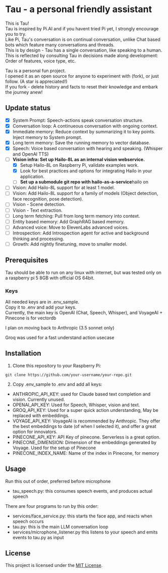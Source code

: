 # Tau - a personal friendly assistant

This is Tau!  
Tau is inspired by Pi.AI and if you havent tried Pi yet, I strongly encourage you to try.  
Like Pi, Tau's conversation is on continual conversation, unlike Chat based bots which feature many conversations and threads.  
This is by design - Tau has a single conversation, like speaking to a human.  
This is reflected by consulting Tau in decisions made along development: Order of features, voice type, etc.

Tau is a personal fun project.  
I opened it as an open source for anyone to experiment with (fork), or just follow. (A star is appreciated!)  
If you fork - delete history and facts to reset their knowledge and embark the journey anew!  

## Update status

- [x] System Prompt: Speech-actions speak conversation structure.
- [x] Conversation loop: A continueous conversation with ongoing context.
- [x] Immediate memory: Reduce context by summarizing it to key points. Inject memory to System prompt.
- [x] Long term memory: Save the running memory to vector database.
- [x] Speech: Voice based conversation with hearing and speaking. (Whisper and OpenAI TTS)
- [ ] **Vision infra: Set up Hailo-8L as an internal vision webservice.**
  - [x] Setup Hailo-8L on Raspberry Pi, validate examples work.
  - [x] Look for best practices and options for integrating Hailo in your application.
  - [ ] **Set up a submodule git repo with hailo-as-a-service**hailo on 
- [ ] Vision: Add Hailo-8L support for at least 1 model.
- [ ] Vision: Add Hailo-8L support for a family of models (Object detection, face recognition, pose detection).
- [ ] Vision - Scene detection.
- [ ] Vision - Text extraction.
- [ ] Long term fetching: Pull from long term memory into context.
- [ ] Entity based memory: Add GraphRAG based memory.
- [ ] Advanced voice: Move to ElevenLabs advanced voices.
- [ ] Introspection: Add Introspection agent for active and background thinking and processing.
- [ ] Growth: Add nightly finetuning, move to smaller model.

## Prerequisites

Tau should be able to run on any linux with internet, but was tested only on a raspberry pi 5 8GB with official OS 64bit.

### Keys
All needed keys are in .env_sample.  
Copy it to .env and add your keys.  
Currently, the main key is OpenAI (Chat, Speech, Whisper), and VoyageAI + Pinecone is for vectordb

I plan on moving back to Anthropic (3.5 sonnet only)

Groq was used for a fast understand action usecase

## Installation

1. Clone this repository to your Raspberry Pi:

```
git clone https://github.com/your-username/your-repo.git
```

2. Copy .env_sample to .env and add all keys:
- ANTHROPIC_API_KEY: used for Claude based text completion and vision. Currently unused.
- OPENAI_API_KEY: Used for Speech, Whisper, vision and text.
- GROQ_API_KEY: Used for a super quick action understanding, May be replaced with embeddings.
- VOYAGE_API_KEY: VoyageAI is recommended by Anthropic. They offer the best embeddings to date (of when I selected it), and offer a great option for innovators.
- PINECONE_API_KEY: API Key of pinecone. Serverless is a great option.
- PINECONE_DIMENSION: Dimension of the embeddings generated by Voyage. Used for the setup of Pinecone
- PINECONE_INDEX_NAME: Name of the index in Pinecone, for memory


## Usage

Run this out of order, preferred before microphone
- tau_speech.py: this consumes speech events, and produces actual speech

There are four programs to run by this order:
- services/face_service.py: this starts the face app, and reacts when speech occurs
- tau.py: this is the main LLM conversation loop
- services/microphone_listener.py this listens to your speech and emits events to tau.py as input



## License

This project is licensed under the [MIT License](LICENSE).
